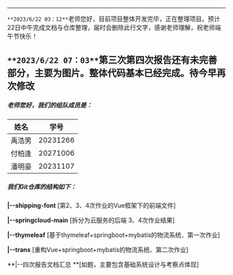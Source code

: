 
---
`**2023/6/22 03：12**`​​   老师您好，目前项目整体开发完毕，正在整理项目。预计22日中午完成文档与仓库整理，届时会删除此行文字，感谢老师理解，祝老师端午节快乐！  

  
​`**2023/6/22 07：03**`​​  第三次第四次报告还有未完善部分，主要为图片。整体代码基本已经完成。待今早再次修改
---

##### 老师您好，我们的组队成员是：

| 姓名   | 学号     |
| -------- | ---------- |
| 禹浩男 | 20231266 |
| 付柏逢 | 20271006 |
| 潘明豪 | 20231107 |

##### 我们Git仓库的结构如下：

**|--shipping-font** 		[第2、3、4次作业的Vue框架下的前端文件]  

**|--springcloud-main** 	[拆分为云服务的后端 3、4次作业结果]  

**|--thymeleaf** 			[基于thymeleaf+springboot+mybatis的物流系统、第一次作业]  

**|--trans** 				[重构Vue+springboot+mybatis的物流系统、第二次作业]  

**|--四次报告文档汇总		**[如题，主要包含基础系统设计与考察点体现]  

